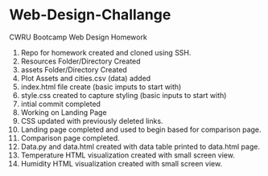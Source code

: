 # Web-Design-Challange

CWRU  Bootcamp Web Design Homework

1. Repo for homework created and cloned using SSH.
2. Resources Folder/Directory Created
3. assets Folder/Directory Created
4. Plot Assets and cities.csv (data) added
5. index.html file create (basic imputs to start with)
6. style.css created to capture styling (basic inputs to start with)
7. intial commit completed
8. Working on Landing Page
9. CSS updated with previously deleted links.
10. Landing page completed and used to begin based for comparison page.
11. Comparison page completed.
12. Data.py and data.html created with data table printed to data.html page.
13. Temperature HTML visualization created with small screen view.
14. Humidity HTML visualization created with small screen view.
